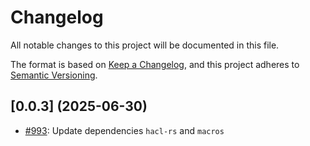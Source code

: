 # Changelog

All notable changes to this project will be documented in this file.

The format is based on [Keep a Changelog](https://keepachangelog.com/en/1.1.0/),
and this project adheres to [Semantic Versioning](https://semver.org/spec/v2.0.0.html).

## [0.0.3] (2025-06-30)

- [#993](https://github.com/cryspen/libcrux/pull/993): Update dependencies `hacl-rs` and `macros`
